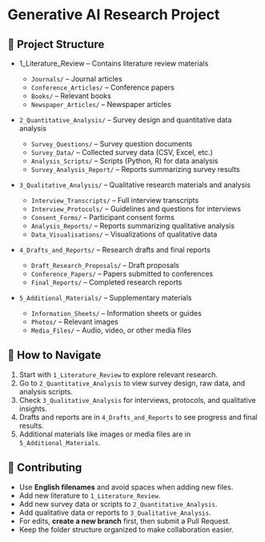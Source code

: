 # Generative AI Research Project

## 📂 Project Structure
- 1_Literature_Review – Contains literature review materials  
  - `Journals/` – Journal articles  
  - `Conference_Articles/` – Conference papers  
  - `Books/` – Relevant books  
  - `Newspaper_Articles/` – Newspaper articles  

- `2_Quantitative_Analysis/` – Survey design and quantitative data analysis  
  - `Survey_Questions/` – Survey question documents  
  - `Survey_Data/` – Collected survey data (CSV, Excel, etc.)  
  - `Analysis_Scripts/` – Scripts (Python, R) for data analysis  
  - `Survey_Analysis_Report/` – Reports summarizing survey results  

- `3_Qualitative_Analysis/` – Qualitative research materials and analysis  
  - `Interview_Transcripts/` – Full interview transcripts  
  - `Interview_Protocols/` – Guidelines and questions for interviews  
  - `Consent_Forms/` – Participant consent forms  
  - `Analysis_Reports/` – Reports summarizing qualitative analysis  
  - `Data_Visualisations/` – Visualizations of qualitative data  

- `4_Drafts_and_Reports/` – Research drafts and final reports  
  - `Draft_Research_Proposals/` – Draft proposals  
  - `Conference_Papers/` – Papers submitted to conferences  
  - `Final_Reports/` – Completed research reports  

- `5_Additional_Materials/` – Supplementary materials  
  - `Information_Sheets/` – Information sheets or guides  
  - `Photos/` – Relevant images  
  - `Media_Files/` – Audio, video, or other media files  

## 🚀 How to Navigate
1. Start with `1_Literature_Review` to explore relevant research.  
2. Go to `2_Quantitative_Analysis` to view survey design, raw data, and analysis scripts.  
3. Check `3_Qualitative_Analysis` for interviews, protocols, and qualitative insights.  
4. Drafts and reports are in `4_Drafts_and_Reports` to see progress and final results.  
5. Additional materials like images or media files are in `5_Additional_Materials`.  

## 🤝 Contributing
- Use **English filenames** and avoid spaces when adding new files.  
- Add new literature to `1_Literature_Review`.  
- Add new survey data or scripts to `2_Quantitative_Analysis`.  
- Add qualitative data or reports to `3_Qualitative_Analysis`.  
- For edits, **create a new branch** first, then submit a Pull Request.  
- Keep the folder structure organized to make collaboration easier.  


